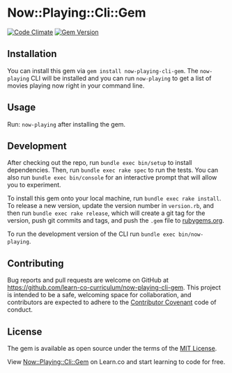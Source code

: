# Now::Playing::Cli::Gem

[![Code Climate](https://codeclimate.com/github/learn-co-curriculum/now-playing-cli-gem/badges/gpa.svg)](https://codeclimate.com/github/learn-co-curriculum/now-playing-cli-gem)
[![Gem Version](https://badge.fury.io/rb/now-playing-cli-gem.svg)](https://badge.fury.io/rb/now-playing-cli-gem)

## Installation

You can install this gem via `gem install now-playing-cli-gem`. The `now-playing` CLI will be installed and you can run `now-playing` to get a list of movies playing now right in your command line.

## Usage

Run: `now-playing` after installing the gem.

## Development

After checking out the repo, run `bundle exec bin/setup` to install dependencies. Then, run `bundle exec rake spec` to run the tests. You can also run `bundle exec bin/console` for an interactive prompt that will allow you to experiment.

To install this gem onto your local machine, run `bundle exec rake install`. To release a new version, update the version number in `version.rb`, and then run `bundle exec rake release`, which will create a git tag for the version, push git commits and tags, and push the `.gem` file to [rubygems.org](https://rubygems.org).

To run the development version of the CLI run `bundle exec bin/now-playing`.

## Contributing

Bug reports and pull requests are welcome on GitHub at https://github.com/learn-co-curriculum/now-playing-cli-gem. This project is intended to be a safe, welcoming space for collaboration, and contributors are expected to adhere to the [Contributor Covenant](contributor-covenant.org) code of conduct.


## License

The gem is available as open source under the terms of the [MIT License](http://opensource.org/licenses/MIT).

<p data-visibility='hidden'>View <a href='https://learn.co/lessons/now-playing-cli-gem' title='Now::Playing::Cli::Gem'>Now::Playing::Cli::Gem</a> on Learn.co and start learning to code for free.</p>
